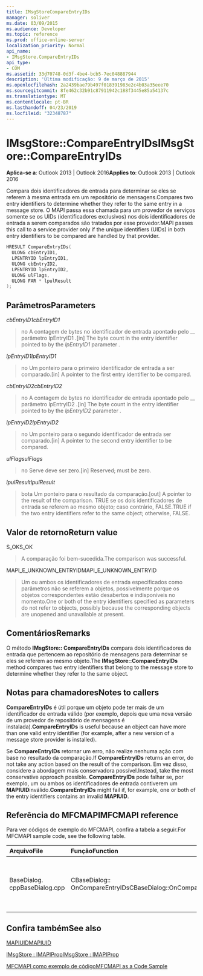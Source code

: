 ```yaml
---
title: IMsgStoreCompareEntryIDs
manager: soliver
ms.date: 03/09/2015
ms.audience: Developer
ms.topic: reference
ms.prod: office-online-server
localization_priority: Normal
api_name:
- IMsgStore.CompareEntryIDs
api_type:
- COM
ms.assetid: 33d70748-0d3f-4be4-bcb5-7ec048887944
description: 'Última modificação: 9 de março de 2015'
ms.openlocfilehash: 2a2439bae79b497f018391983e2c4b03a35eee70
ms.sourcegitcommit: 8fe462c32b91c87911942c188f3445e85a54137c
ms.translationtype: MT
ms.contentlocale: pt-BR
ms.lasthandoff: 04/23/2019
ms.locfileid: "32348787"
---
```

# <a name="imsgstorecompareentryids"></a><span data-ttu-id="0d95a-103">IMsgStore::CompareEntryIDs</span><span class="sxs-lookup"><span data-stu-id="0d95a-103">IMsgStore::CompareEntryIDs</span></span>

  
  
<span data-ttu-id="0d95a-104">**Aplica-se a**: Outlook 2013 | Outlook 2016</span><span class="sxs-lookup"><span data-stu-id="0d95a-104">**Applies to**: Outlook 2013 | Outlook 2016</span></span> 
  
<span data-ttu-id="0d95a-105">Compara dois identificadores de entrada para determinar se eles se referem à mesma entrada em um repositório de mensagens.</span><span class="sxs-lookup"><span data-stu-id="0d95a-105">Compares two entry identifiers to determine whether they refer to the same entry in a message store.</span></span> <span data-ttu-id="0d95a-106">O MAPI passa essa chamada para um provedor de serviços somente se os UIDs (identificadores exclusivos) nos dois identificadores de entrada a serem comparados são tratados por esse provedor.</span><span class="sxs-lookup"><span data-stu-id="0d95a-106">MAPI passes this call to a service provider only if the unique identifiers (UIDs) in both entry identifiers to be compared are handled by that provider.</span></span>
  
```cpp
HRESULT CompareEntryIDs(
  ULONG cbEntryID1,
  LPENTRYID lpEntryID1,
  ULONG cbEntryID2,
  LPENTRYID lpEntryID2,
  ULONG ulFlags,
  ULONG FAR * lpulResult
);
```

## <a name="parameters"></a><span data-ttu-id="0d95a-107">Parâmetros</span><span class="sxs-lookup"><span data-stu-id="0d95a-107">Parameters</span></span>

 <span data-ttu-id="0d95a-108">_cbEntryID1_</span><span class="sxs-lookup"><span data-stu-id="0d95a-108">_cbEntryID1_</span></span>
  
> <span data-ttu-id="0d95a-109">no A contagem de bytes no identificador de entrada apontado pelo __ parâmetro lpEntryID1 _._</span><span class="sxs-lookup"><span data-stu-id="0d95a-109">[in] The byte count in the entry identifier pointed to by the  _lpEntryID1_ parameter  _._</span></span>
    
 <span data-ttu-id="0d95a-110">_lpEntryID1_</span><span class="sxs-lookup"><span data-stu-id="0d95a-110">_lpEntryID1_</span></span>
  
> <span data-ttu-id="0d95a-111">no Um ponteiro para o primeiro identificador de entrada a ser comparado.</span><span class="sxs-lookup"><span data-stu-id="0d95a-111">[in] A pointer to the first entry identifier to be compared.</span></span>
    
 <span data-ttu-id="0d95a-112">_cbEntryID2_</span><span class="sxs-lookup"><span data-stu-id="0d95a-112">_cbEntryID2_</span></span>
  
> <span data-ttu-id="0d95a-113">no A contagem de bytes no identificador de entrada apontado pelo __ parâmetro lpEntryID2 _._</span><span class="sxs-lookup"><span data-stu-id="0d95a-113">[in] The byte count in the entry identifier pointed to by the  _lpEntryID2_ parameter  _._</span></span>
    
 <span data-ttu-id="0d95a-114">_lpEntryID2_</span><span class="sxs-lookup"><span data-stu-id="0d95a-114">_lpEntryID2_</span></span>
  
> <span data-ttu-id="0d95a-115">no Um ponteiro para o segundo identificador de entrada ser comparado.</span><span class="sxs-lookup"><span data-stu-id="0d95a-115">[in] A pointer to the second entry identifier to be compared.</span></span>
    
 <span data-ttu-id="0d95a-116">_ulFlags_</span><span class="sxs-lookup"><span data-stu-id="0d95a-116">_ulFlags_</span></span>
  
> <span data-ttu-id="0d95a-117">no Serve deve ser zero.</span><span class="sxs-lookup"><span data-stu-id="0d95a-117">[in] Reserved; must be zero.</span></span>
    
 <span data-ttu-id="0d95a-118">_lpulResult_</span><span class="sxs-lookup"><span data-stu-id="0d95a-118">_lpulResult_</span></span>
  
> <span data-ttu-id="0d95a-119">bota Um ponteiro para o resultado da comparação.</span><span class="sxs-lookup"><span data-stu-id="0d95a-119">[out] A pointer to the result of the comparison.</span></span> <span data-ttu-id="0d95a-120">TRUE se os dois identificadores de entrada se referem ao mesmo objeto; caso contrário, FALSE.</span><span class="sxs-lookup"><span data-stu-id="0d95a-120">TRUE if the two entry identifiers refer to the same object; otherwise, FALSE.</span></span>
    
## <a name="return-value"></a><span data-ttu-id="0d95a-121">Valor de retorno</span><span class="sxs-lookup"><span data-stu-id="0d95a-121">Return value</span></span>

<span data-ttu-id="0d95a-122">S_OK</span><span class="sxs-lookup"><span data-stu-id="0d95a-122">S_OK</span></span> 
  
> <span data-ttu-id="0d95a-123">A comparação foi bem-sucedida.</span><span class="sxs-lookup"><span data-stu-id="0d95a-123">The comparison was successful.</span></span>
    
<span data-ttu-id="0d95a-124">MAPI_E_UNKNOWN_ENTRYID</span><span class="sxs-lookup"><span data-stu-id="0d95a-124">MAPI_E_UNKNOWN_ENTRYID</span></span> 
  
> <span data-ttu-id="0d95a-125">Um ou ambos os identificadores de entrada especificados como parâmetros não se referem a objetos, possivelmente porque os objetos correspondentes estão desabertos e indisponíveis no momento.</span><span class="sxs-lookup"><span data-stu-id="0d95a-125">One or both of the entry identifiers specified as parameters do not refer to objects, possibly because the corresponding objects are unopened and unavailable at present.</span></span>
    
## <a name="remarks"></a><span data-ttu-id="0d95a-126">Comentários</span><span class="sxs-lookup"><span data-stu-id="0d95a-126">Remarks</span></span>

<span data-ttu-id="0d95a-127">O método **IMsgStore:: CompareEntryIDs** compara dois identificadores de entrada que pertencem ao repositório de mensagens para determinar se eles se referem ao mesmo objeto.</span><span class="sxs-lookup"><span data-stu-id="0d95a-127">The **IMsgStore::CompareEntryIDs** method compares two entry identifiers that belong to the message store to determine whether they refer to the same object.</span></span> 
  
## <a name="notes-to-callers"></a><span data-ttu-id="0d95a-128">Notas para chamadores</span><span class="sxs-lookup"><span data-stu-id="0d95a-128">Notes to callers</span></span>

 <span data-ttu-id="0d95a-129">**CompareEntryIDs** é útil porque um objeto pode ter mais de um identificador de entrada válido (por exemplo, depois que uma nova versão de um provedor de repositório de mensagens é instalada).</span><span class="sxs-lookup"><span data-stu-id="0d95a-129">**CompareEntryIDs** is useful because an object can have more than one valid entry identifier (for example, after a new version of a message store provider is installed).</span></span> 
  
<span data-ttu-id="0d95a-130">Se **CompareEntryIDs** retornar um erro, não realize nenhuma ação com base no resultado da comparação.</span><span class="sxs-lookup"><span data-stu-id="0d95a-130">If **CompareEntryIDs** returns an error, do not take any action based on the result of the comparison.</span></span> <span data-ttu-id="0d95a-131">Em vez disso, considere a abordagem mais conservadora possível.</span><span class="sxs-lookup"><span data-stu-id="0d95a-131">Instead, take the most conservative approach possible.</span></span> <span data-ttu-id="0d95a-132">**CompareEntryIDs** pode falhar se, por exemplo, um ou ambos os identificadores de entrada contiverem um **MAPIUID**inválido.</span><span class="sxs-lookup"><span data-stu-id="0d95a-132">**CompareEntryIDs** might fail if, for example, one or both of the entry identifiers contains an invalid **MAPIUID**.</span></span> 
  
## <a name="mfcmapi-reference"></a><span data-ttu-id="0d95a-133">Referência do MFCMAPI</span><span class="sxs-lookup"><span data-stu-id="0d95a-133">MFCMAPI reference</span></span>

<span data-ttu-id="0d95a-134">Para ver códigos de exemplo do MFCMAPI, confira a tabela a seguir.</span><span class="sxs-lookup"><span data-stu-id="0d95a-134">For MFCMAPI sample code, see the following table.</span></span>
  
|<span data-ttu-id="0d95a-135">**Arquivo**</span><span class="sxs-lookup"><span data-stu-id="0d95a-135">**File**</span></span>|<span data-ttu-id="0d95a-136">**Função**</span><span class="sxs-lookup"><span data-stu-id="0d95a-136">**Function**</span></span>|<span data-ttu-id="0d95a-137">**Comentário**</span><span class="sxs-lookup"><span data-stu-id="0d95a-137">**Comment**</span></span>|
|:-----|:-----|:-----|
|<span data-ttu-id="0d95a-138">BaseDialog. cpp</span><span class="sxs-lookup"><span data-stu-id="0d95a-138">BaseDialog.cpp</span></span>  <br/> |<span data-ttu-id="0d95a-139">CBaseDialog:: OnCompareEntryIDs</span><span class="sxs-lookup"><span data-stu-id="0d95a-139">CBaseDialog::OnCompareEntryIDs</span></span>  <br/> |<span data-ttu-id="0d95a-140">MFCMAPI usa o método **IMsgStore:: CompareEntryIDs** para comparar IDs de entrada.</span><span class="sxs-lookup"><span data-stu-id="0d95a-140">MFCMAPI uses the **IMsgStore::CompareEntryIDs** method to compare entry IDs.</span></span>  <br/> |
   
## <a name="see-also"></a><span data-ttu-id="0d95a-141">Confira também</span><span class="sxs-lookup"><span data-stu-id="0d95a-141">See also</span></span>



[<span data-ttu-id="0d95a-142">MAPIUID</span><span class="sxs-lookup"><span data-stu-id="0d95a-142">MAPIUID</span></span>](mapiuid.md)
  
[<span data-ttu-id="0d95a-143">IMsgStore : IMAPIProp</span><span class="sxs-lookup"><span data-stu-id="0d95a-143">IMsgStore : IMAPIProp</span></span>](imsgstoreimapiprop.md)


[<span data-ttu-id="0d95a-144">MFCMAPI como exemplo de código</span><span class="sxs-lookup"><span data-stu-id="0d95a-144">MFCMAPI as a Code Sample</span></span>](mfcmapi-as-a-code-sample.md)

